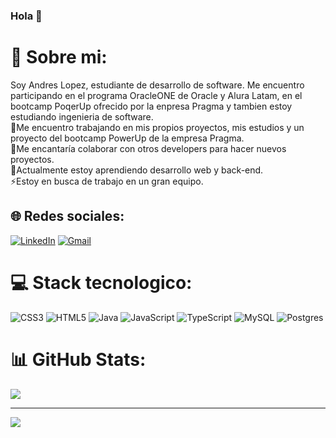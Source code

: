 ### Hola 👋

# 💫 Sobre mi:
Soy Andres Lopez, estudiante de desarrollo de software. Me encuentro participando en el programa OracleONE de Oracle y Alura Latam, en el bootcamp PoqerUp ofrecido por la enpresa Pragma y tambien estoy estudiando ingenieria de software.<br>
🔭Me encuentro trabajando en mis propios proyectos, mis estudios y un proyecto del bootcamp PowerUp de la empresa Pragma.<br>👯Me encantaría colaborar con otros developers para hacer nuevos proyectos.<br>🌱Actualmente estoy aprendiendo desarrollo web y back-end.<br>⚡Estoy en busca de trabajo en un gran equipo.


## 🌐 Redes sociales:
[![LinkedIn](https://img.shields.io/badge/LinkedIn-%230077B5.svg?logo=linkedin&logoColor=white)](https://linkedin.com/in/https://www.linkedin.com/in/andreslopez-dev/) 
[![Gmail](https://img.shields.io/badge/-Gmail-white?logo=gmail)](mailto:andres.lp.dev@gmail.com)

# 💻 Stack tecnologico:
![CSS3](https://img.shields.io/badge/css3-%231572B6.svg?style=flat&logo=css3&logoColor=white) ![HTML5](https://img.shields.io/badge/html5-%23E34F26.svg?style=flat&logo=html5&logoColor=white) ![Java](https://img.shields.io/badge/java-%23ED8B00.svg?style=flat&logo=java&logoColor=white) ![JavaScript](https://img.shields.io/badge/javascript-%23323330.svg?style=flat&logo=javascript&logoColor=%23F7DF1E) ![TypeScript](https://img.shields.io/badge/typescript-%23007ACC.svg?style=flat&logo=typescript&logoColor=white) ![MySQL](https://img.shields.io/badge/mysql-%2300f.svg?style=flat&logo=mysql&logoColor=white) ![Postgres](https://img.shields.io/badge/postgres-%23316192.svg?style=flat&logo=postgresql&logoColor=white)

# 📊 GitHub Stats:
<!-- ![](https://github-readme-stats.vercel.app/api?username=AndresLopez-Dev&theme=nightowl&hide_border=false&include_all_commits=false&count_private=false)<br/>
![](https://github-readme-streak-stats.herokuapp.com/?user=AndresLopez-Dev&theme=nightowl&hide_border=false)<br/>-->
![](https://github-readme-stats.vercel.app/api/top-langs/?username=AndresLopez-Dev&theme=nightowl&hide_border=false&include_all_commits=false&count_private=false&layout=compact)

---
[![](https://visitcount.itsvg.in/api?id=AndresLopez-Dev&icon=0&color=0)](https://visitcount.itsvg.in)

<!-- Proudly created with GPRM ( https://gprm.itsvg.in ) -->
